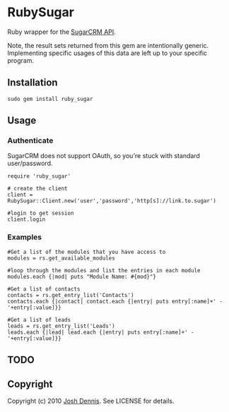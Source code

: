 # RubySugar

Ruby wrapper for the [SugarCRM API](http://developers.sugarcrm.com/docs/OS/5.5/Developer_Guides/-docs-Developer_Guides-Sugar_Developer_Guide_5.5-Chapter%202%20Application%20Framework.html#9000253).

Note, the result sets returned from this gem are intentionally generic.  Implementing specific usages of this data are left up to your specific program.

## Installation

    sudo gem install ruby_sugar

## Usage

### Authenticate

SugarCRM does not support OAuth, so you're stuck with standard user/password.

    require 'ruby_sugar'

    # create the client
    client = RubySugar::Client.new('user','password','http[s]://link.to.sugar')

    #login to get session
    client.login

### Examples

    #Get a list of the modules that you have access to
    modules = rs.get_available_modules

    #loop through the modules and list the entries in each module
    modules.each {|mod| puts "Module Name: #{mod}"}

    #Get a list of contacts
    contacts = rs.get_entry_list('Contacts')
    contacts.each {|contact| contact.each {|entry| puts entry[:name]+' - '+entry[:value]}}

    #Get a list of leads
    leads = rs.get_entry_list('Leads')
    leads.each {|lead| lead.each {|entry| puts entry[:name]+' - '+entry[:value]}}

## TODO

## Copyright

Copyright (c) 2010 [Josh Dennis](http://joshdennis.net). See LICENSE for details.